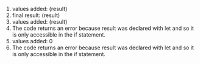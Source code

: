 1. values added: (result)
2. final result: (result)
3. values added: (result)
4. The code returns an error because result was declared with let and so it is only accessible in the if statement.
5. values added: 0
6. The code returns an error because result was declared with let and so it is only accessible in the if statement.